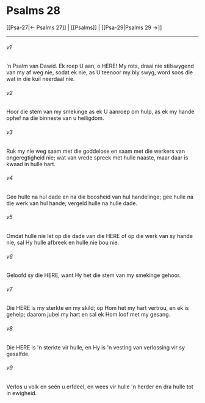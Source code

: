 # Psalms 28

[[Psa-27|← Psalms 27]] | [[Psalms]] | [[Psa-29|Psalms 29 →]]
***

###### v1
'n Psalm van Dawid. Ek roep U aan, o HERE! My rots, draai nie stilswygend van my af weg nie, sodat ek nie, as U teenoor my bly swyg, word soos die wat in die kuil neerdaal nie. 
###### v2
Hoor die stem van my smekinge as ek U aanroep om hulp, as ek my hande ophef na die binneste van u heiligdom. 
###### v3
Ruk my nie weg saam met die goddelose en saam met die werkers van ongeregtigheid nie; wat van vrede spreek met hulle naaste, maar daar is kwaad in hulle hart. 
###### v4
Gee hulle na hul dade en na die boosheid van hul handelinge; gee hulle na die werk van hul hande; vergeld hulle na hulle dade. 
###### v5
Omdat hulle nie let op die dade van die HERE of op die werk van sy hande nie, sal Hy hulle afbreek en hulle nie bou nie. 
###### v6
Geloofd sy die HERE, want Hy het die stem van my smekinge gehoor. 
###### v7
Die HERE is my sterkte en my skild; op Hom het my hart vertrou, en ek is gehelp; daarom jubel my hart en sal ek Hom loof met my gesang. 
###### v8
Die HERE is 'n sterkte vir hulle, en Hy is 'n vesting van verlossing vir sy gesalfde. 
###### v9
Verlos u volk en seën u erfdeel, en wees vir hulle 'n herder en dra hulle tot in ewigheid. 
